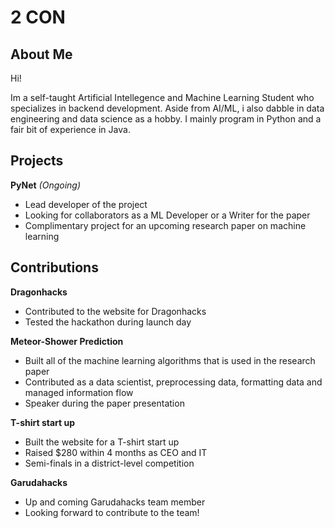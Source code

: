 # 2 CON
## About Me
Hi!

Im a self-taught Artificial Intellegence and Machine Learning Student who specializes in backend development. Aside from AI/ML, i also dabble in data engineering and data science as a hobby.
I mainly program in Python and a fair bit of experience in Java.

## Projects

**PyNet** *(Ongoing)*
- Lead developer of the project
- Looking for collaborators as a ML Developer or a Writer for the paper
- Complimentary project for an upcoming research paper on machine learning

## Contributions

**Dragonhacks**
- Contributed to the website for Dragonhacks
- Tested the hackathon during launch day

**Meteor-Shower Prediction**
- Built all of the machine learning algorithms that is used in the research paper
- Contributed as a data scientist, preprocessing data, formatting data and managed information flow
- Speaker during the paper presentation

**T-shirt start up**
- Built the website for a T-shirt start up
- Raised $280 within 4 months as CEO and IT
- Semi-finals in a district-level competition

**Garudahacks**
- Up and coming Garudahacks team member
- Looking forward to contribute to the team!

